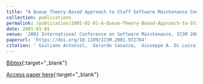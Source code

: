 ```yaml
---
title: "A Queue Theory-Based Approach to Staff Software Maintenance Centers"
collection: publications
permalink: /publication/2001-01-01-A-Queue-Theory-Based-Approach-to-Staff-Software-Maintenance-Centers
date: 2001-01-01
venue: '2001 International Conference on Software Maintenance, ICSM 2001, Florence, Italy, November 6-10, 2001'
paperurl: 'https://doi.org/10.1109/ICSM.2001.972764'
citation: ' Giuliano Antoniol,  Gerardo Casazza,  Giuseppe A. Di Lucca,  Massimiliano Di Penta,  Francesco Rago, &quot;A Queue Theory-Based Approach to Staff Software Maintenance Centers.&quot; 2001 International Conference on Software Maintenance, ICSM 2001, Florence, Italy, November 6-10, 2001, 2001.'
---
```

[Bibtex](https://dblp.org/rec/bib/conf/icsm/AntoniolCLPR01){:target="_blank"}

[Access paper here](https://doi.org/10.1109/ICSM.2001.972764){:target="_blank"}
